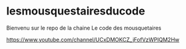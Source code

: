 # lesmousquestairesducode

Bienvenu sur le repo de la chaine Le code des mousquetaires 

https://www.youtube.com/channel/UCxDMOKCZ_jFofVzWPIQM2Hw
